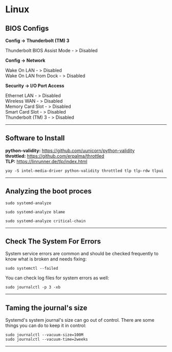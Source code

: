 # Linux

**BIOS Configs**  
-------------

**Config -> Thunderbolt (TM) 3**

Thunderbolt BIOS Assist Mode - > Disabled

**Config -> Network**

Wake On LAN - > Disabled  
Wake On LAN from Dock - > Disabled

**Security -> I/O Port Access**

Ethernet LAN - > Disabled  
Wireless WAN - > Disabled  
Memory Card Slot - > Disabled  
Smart Card Slot - > Disabled  
Thunderbolt (TM) 3 - > Disabled  

-------------
Software to Install
-------------

**python-validity:** https://github.com/uunicorn/python-validity  
**throttled:** https://github.com/erpalma/throttled  
**TLP:** https://linrunner.de/tlp/index.html

```
yay -S intel-media-driver python-validity throttled tlp tlp-rdw tlpui
```

-------------
Analyzing the boot proces
-------------

```
sudo systemd-analyze
```

```
sudo systemd-analyze blame
```

```
sudo systemd-analyze critical-chain
```

-------------
Check The System For Errors
-------------
System service errors are common and should be checked frequently to know what is broken and needs fixing:

```
sudo systemctl --failed
```
You can check log files for system errors as well:
```
sudo journalctl -p 3 -xb
```

-------------
Taming the journal's size
-------------

Systemd's system journal's size can go out of control. There are some things you can do to keep it in control:

```
sudo journalctl --vacuum-size=100M
sudo journalctl --vacuum-time=2weeks
```

-------------
